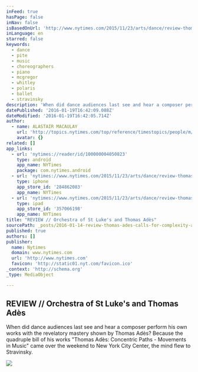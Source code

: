 ```yaml
---
inFeed: true
hasPage: false
inNav: false
isBasedOnUrl: 'http://www.nytimes.com/2015/11/23/arts/dance/review-thomas-ades-calls-for-complexity-at-city-center.html?_r=0'
inLanguage: en
starred: false
keywords:
  - dance
  - pite
  - music
  - choreographers
  - piano
  - mcgregor
  - whitley
  - polaris
  - ballet
  - stravinsky
description: 'When did dance audiences last see and hear a composer perform his own works with the revelatory mastery shown by Thomas Adès? Because the quadruple bill of his works "Thomas Adès: Concentric Paths - Movements in Music" came over the weekend to New York City Center, the mind flew to Stravinsky.'
datePublished: '2016-01-19T16:42:09.088Z'
dateModified: '2016-01-19T16:42:05.714Z'
author:
  - name: ALASTAIR MACAULAY
    url: 'http://topics.nytimes.com/top/reference/timestopics/people/m/alastair_macaulay/index.html'
    avatar: {}
related: []
app_links:
  - url: 'nytimes://reader/id/100000004050823'
    type: android
    app_name: NYTimes
    package: com.nytimes.android
  - url: 'nytimes://www.nytimes.com/2015/11/23/arts/dance/review-thomas-ades-calls-for-complexity-at-city-center.html'
    type: iphone
    app_store_id: '284862083'
    app_name: NYTimes
  - url: 'nytimes://www.nytimes.com/2015/11/23/arts/dance/review-thomas-ades-calls-for-complexity-at-city-center.html'
    type: ipad
    app_store_id: '357066198'
    app_name: NYTimes
title: "REVIEW // Orchestra of St Luke's and Thomas Adès"
sourcePath: _posts/2016-01-14-review-thomas-ades-calls-for-complexity-at-city-center.md
published: true
authors: []
publisher:
  name: Nytimes
  domain: www.nytimes.com
  url: 'http://www.nytimes.com'
  favicon: 'http://static01.nyt.com/favicon.ico'
_context: 'http://schema.org'
_type: MediaObject

---
```

<article style=""><h1>REVIEW // Orchestra of St Luke's and Thomas Adès</h1><p>When did dance audiences last see and hear a composer perform his own works with the revelatory mastery shown by Thomas Adès? Because the quadruple bill of his works "Thomas Adès: Concentric Paths - Movements in Music" came over the weekend to New York City Center, the mind flew to Stravinsky.</p><img src="https://s3-us-west-2.amazonaws.com/the-grid-img/p/40583034f100ed2a278f828ece26d242be3f7e2d.jpg" /></article>